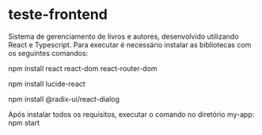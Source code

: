 # teste-frontend

Sistema de gerenciamento de livros e autores, desenvolvido utilizando React e Typescript.
Para executar é necessário instalar as bibliotecas com os seguintes comandos:

npm install react react-dom react-router-dom

npm install lucide-react

npm install @radix-ui/react-dialog

Após instalar todos os requisitos, executar o comando no diretório my-app:
npm start
